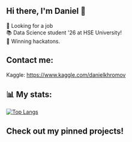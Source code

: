 ## Hi there, I'm Daniel 👋
👀 Looking for a job  
📚 Data Science student '26 at HSE University!  
💪 Winning hackatons.  
## Contact me:  
Kaggle: https://www.kaggle.com/danielkhromov
## 📊 My stats:  
[![Top Langs](https://github-readme-stats.vercel.app/api/top-langs/?username=dan0nchik&layout=compact)](https://github.com/anuraghazra/github-readme-stats)
## Check out my pinned projects!
